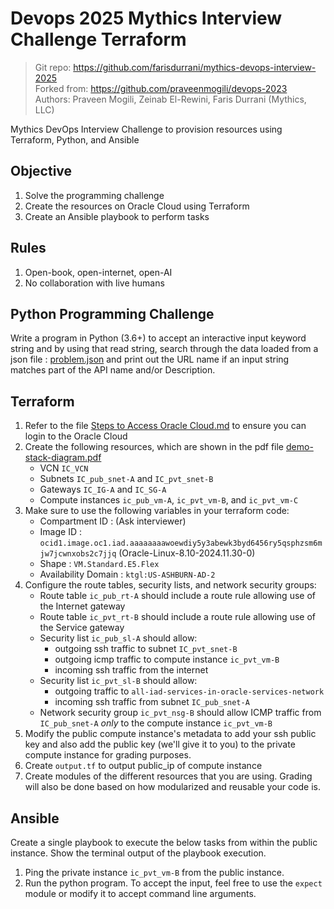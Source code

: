 # Devops 2025 Mythics Interview Challenge Terraform

> Git repo: https://github.com/farisdurrani/mythics-devops-interview-2025 <br/>
> Forked from: https://github.com/praveenmogili/devops-2023 <br/>
> Authors: Praveen Mogili, Zeinab El-Rewini, Faris Durrani (Mythics, LLC)

Mythics DevOps Interview Challenge to provision resources using Terraform, Python, and Ansible

## Objective

1. Solve the programming challenge
1. Create the resources on Oracle Cloud using Terraform
1. Create an Ansible playbook to perform tasks

## Rules

1. Open-book, open-internet, open-AI
1. No collaboration with live humans

## Python Programming Challenge

Write a program in Python (3.6+) to accept an interactive input keyword string and by using that read string, search through the data loaded from a json file : [problem.json](problem.json) and print out the URL name if an input string matches part of the API name and/or Description.

## Terraform

1. Refer to the file [Steps to Access Oracle Cloud.md](./Steps%20to%20Access%20Oracle%20Cloud.md) to ensure you can login to the Oracle Cloud
1. Create the following resources, which are shown in the pdf file [demo-stack-diagram.pdf](./demo-stack-diagram.pdf)
   - VCN `IC_VCN`
   - Subnets `IC_pub_snet-A` and `IC_pvt_snet-B`
   - Gateways `IC_IG-A` and `IC_SG-A`
   - Compute instances `ic_pub_vm-A`, `ic_pvt_vm-B`, and `ic_pvt_vm-C`
1. Make sure to use the following variables in your terraform code:
   - Compartment ID : (Ask interviewer)
   - Image ID : `ocid1.image.oc1.iad.aaaaaaaawoewdiy5y3abewk3byd6456ry5qsphzsm6mjw7jcwnxobs2c7jjq` (Oracle-Linux-8.10-2024.11.30-0)
   - Shape : `VM.Standard.E5.Flex`
   - Availability Domain : `ktgl:US-ASHBURN-AD-2`
1. Configure the route tables, security lists, and network security groups:
   - Route table `ic_pub_rt-A` should include a route rule allowing use of the Internet gateway
   - Route table `ic_pvt_rt-B` should include a route rule allowing use of the Service gateway
   - Security list `ic_pub_sl-A` should allow:
     - outgoing ssh traffic to subnet `IC_pvt_snet-B`
     - outgoing icmp traffic to compute instance `ic_pvt_vm-B`
     - incoming ssh traffic from the internet
   - Security list `ic_pvt_sl-B` should allow:
     - outgoing traffic to `all-iad-services-in-oracle-services-network`
     - incoming ssh traffic from subnet `IC_pub_snet-A`
   - Network security group `ic_pvt_nsg-B` should allow ICMP traffic from `IC_pub_snet-A` _only_ to the compute instance `ic_pvt_vm-B`
1. Modify the public compute instance's metadata to add your ssh public key and also add the public key (we'll give it to you) to the private compute instance for grading purposes.
1. Create `output.tf` to output public_ip of compute instance
1. Create modules of the different resources that you are using. Grading will also be done based on how modularized and reusable your code is.

## Ansible

Create a single playbook to execute the below tasks from within the public instance. Show the terminal output of the playbook execution.

1.  Ping the private instance `ic_pvt_vm-B` from the public instance.
1.  Run the python program. To accept the input, feel free to use the `expect` module or modify it to accept command line arguments.

